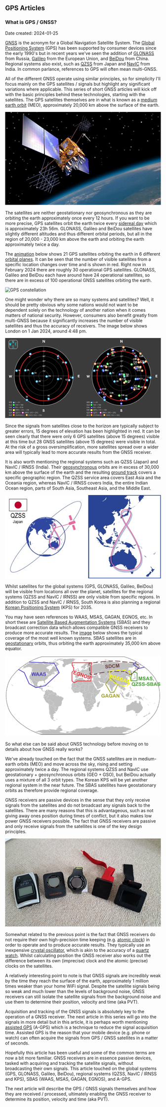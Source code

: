 ## GPS Articles

### What is GPS / GNSS?

Date created: 2024-01-25

[GNSS](https://en.wikipedia.org/wiki/Satellite_navigation) is the acronym for a Global Navigation Satellite System. The [Global Positioning System](https://en.wikipedia.org/wiki/Global_Positioning_System) (GPS) has been supported by consumer devices since the early 1990's but in recent years we've seen the addition of [GLONASS](https://en.wikipedia.org/wiki/GLONASS) from Russia, [Galileo](https://en.wikipedia.org/wiki/Galileo_(satellite_navigation)) from the European Union, and [BeiDou](https://en.wikipedia.org/wiki/BeiDou) from China. Regional systems also exist, such as [QZSS](https://en.wikipedia.org/wiki/Quasi-Zenith_Satellite_System) from Japan and [NavIC](https://en.wikipedia.org/wiki/Indian_Regional_Navigation_Satellite_System) from India. In common parlance, references to GPS will often mean multi-GNSS.

All of the different GNSS operate using similar principles, so for simplicity I'll focus mainly on the GPS satellites / signals but highlight any significant variations where applicable. This series of short GNSS articles will kick off with the basic principles behind these technologies, starting with the satellites. The GPS satellites themselves are in what is known as a [medium earth orbit](https://en.wikipedia.org/wiki/Medium_Earth_orbit) (MEO), approximately 20,000 km above the surface of the earth.

![IIR-M_2 satellite](img/IIR-M_2.jpg)

The satellites are neither geostationary nor geosynchronous as they are orbiting the earth approximately once every 12 hours. If you want to be more precise, GPS satellites orbit the earth twice every [sidereal day](https://en.wikipedia.org/wiki/Sidereal_time) which is approximately 23h 56m. GLONASS, Galileo and BeiDou satellites have slightly different altitudes and thus different orbital periods, but all in the region of 20,000 - 23,000 km above the earth and orbiting the earth approximately twice a day.

The [animation](https://commons.wikimedia.org/wiki/File:GPS24golden.gif) below shows 21 GPS satellites orbiting the earth in 6 different [orbital planes](https://en.wikipedia.org/wiki/Orbital_plane). It can be seen that the number of visible satellites from a specific location changes over time and is shown in red. Right now in February 2024 there are roughly 30 operational GPS satellites. GLONASS, Galileo and BeiDou each have around have 24 operational satellites, so there are in excess of 100 operational GNSS satellites orbiting the earth.

![GPS constellation](img/GPS24golden.gif)

One might wonder why there are so many systems and satellites? Well, it should be pretty obvious why some nations would not want to be dependent solely on the technology of another nation when it comes matters of national security. However, consumers also benefit greatly from multi-GNSS because it significantly increases the number of visible satellites and thus the accuracy of receivers. The image below shows London on 1 Jan 2024, around 4:48 pm.

 ![sky](img/sky_small_15deg.png)

Since the signals from satellites close to the horizon are typically subject to greater errors, 15 degrees of elevation has been highlighted in red. It can be seen clearly that there were only 6 GPS satellites (above 15 degrees) visible at this time but 28 GNSS satellites (above 15 degrees) were visible in total. At the risk of a gross oversimplification, more satellites spread over a wider area will typically lead to more accurate results from the GNSS receiver.

It is also worth mentioning the regional systems such as QZSS (Japan) and NavIC / IRNSS (India). Their [geosynchronous](https://en.wikipedia.org/wiki/Geosynchronous_orbit) orbits are in excess of 30,000 km above the surface of the earth and the resulting [ground track](https://en.wikipedia.org/wiki/Ground_track) covers a specific geographic region. The QZSS service area covers East Asia and the Oceania region, whereas NavIC / IRNSS covers India, the entire Indian Ocean region, parts of South Asia, Southeast Asia, and the Middle East.

![QZSS](img/QZSS_140729_Orbit_Flag.jpg)

Whilst satellites for the global systems (GPS, GLONASS, Galileo, BeiDou) will be visible from locations all over the planet, satellites for the regional systems (QZSS and NavIC / IRNSS) are only visible from specific regions. In addition to QZSS and NavIC / IRNSS, South Korea is also planning a regional [Korean Positioning System](https://en.wikipedia.org/wiki/Korea_Aerospace_Research_Institute#Korea_Positioning_System_(KPS)) (KPS) for 2035.

You may have seen references to WAAS, MSAS, GAGAN, EGNOS, etc. In short these are [Satellite Based Augmentation Systems](https://www.euspa.europa.eu/european-space/eu-space-programme/what-sbas) (SBAS) and they broadcast correction data which allows compatible GNSS receivers to produce more accurate results. The [image](https://commons.wikimedia.org/wiki/File:SBAS_Service_Areas.png) below shows the typical coverage of the most well known systems. SBAS satellites are in [geostationary](https://en.wikipedia.org/wiki/Geostationary_orbit) orbits, thus orbiting the earth approximately 35,000 km above equator.

![SBAS](img/SBAS_Service_Areas.png)

So what else can be said about GNSS technology before moving on to details about how GNSS really works?

We've already touched on the fact that the GNSS satellites are in medium-earth orbits (MEO) and move across the sky, rising and setting approximately twice a day. The regional systems QZSS and NavIC use geostationary + geosynchronous orbits (GEO + GSO), but BeiDou actually uses a mixture of all 3 orbit types. The Korean KPS will be yet another regional system in the near future. The SBAS satellites have geostationary orbits as therefore provide regional coverage.

GNSS receivers are passive devices in the sense that they only receive signals from the satellites and do not broadcast any signals back to the satellites. There are many reasons that this is advantageous, such as not giving away ones position during times of conflict, but it also makes low power GNSS receivers possible. The fact that GNSS receivers are passive and only receive signals from the satellites is one of the key design principles.

![Popular GPS / GNSS receivers in the speedsailing community](img/devices.jpg)

Somewhat related to the previous point is the fact that GNSS receivers do not require their own high-precision time keeping (e.g. [atomic clock](https://en.wikipedia.org/wiki/Atomic_clock)) in order to operate and to produce accurate results. They typically use an inexpensive [crystal oscillator](https://en.wikipedia.org/wiki/Crystal_oscillator), which is akin to the accuracy of a [quartz watch](https://en.wikipedia.org/wiki/Quartz_clock). Whilst calculating position the GNSS receiver also works out the difference between its own (imprecise) clock and the atomic (precise) clocks on the satellites.

A relatively interesting point to note is that GNSS signals are incredibly weak by the time they reach the surface of the earth, approximately 1 million times weaker than your home WiFi signal. Despite the satellite signals being so weak and much lower than the levels of background noise, GNSS receivers can still isolate the satellite signals from the background noise and use them to determine their position, velocity and time (aka PVT).

Acquisition and tracking of the GNSS signals is absolutely key to the operation of a GNSS receiver. The next article in this series will go into the signals in more detail but in this article, it is perhaps worth mentioning [assisted GPS](https://en.wikipedia.org/wiki/Assisted_GNSS) (A-GPS) which is a technique to reduce the signal acquisition time. Assisted GPS is the reason that your mobile device (e.g. phone or watch) can often acquire the signals from GPS / GNSS satellites in a matter of seconds.

Hopefully this article has been useful and some of the common terms are now a bit more familiar. GNSS receivers are in essence passive devices, tasked with acquiring and tracking the satellite signals, without broadcasting their own signals. This article touched on the global systems (GPS, GLONASS, Galileo, BeiDou), regional systems (QZSS, NavIC / IRNSS and KPS), SBAS (WAAS, MSAS, GAGAN, EGNOS), and A-GPS.

The next article will describe the GPS / GNSS signals themselves and how they are received / processed, ultimately enabling the GNSS receiver to determine its position, velocity and time (aka PVT).
